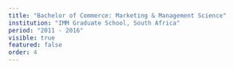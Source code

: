 ```yaml
---
title: "Bachelor of Commerce: Marketing & Management Science"
institution: "IMM Graduate School, South Africa"
period: "2011 - 2016"
visible: true
featured: false
order: 4
---
```

